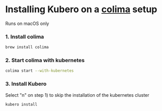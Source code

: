 # Installing Kubero on a [colima](https://github.com/abiosoft/colima) setup

Runs on macOS only

### 1. Install colima

```bash
brew install colima
```

### 2. Start colima with kubernetes

```bash
colima start --with-kubernetes
```

### 3. Install Kubero 

Select "n" on step 1) to skip the installation of the kubernetes cluster

```bash
kubero install
```